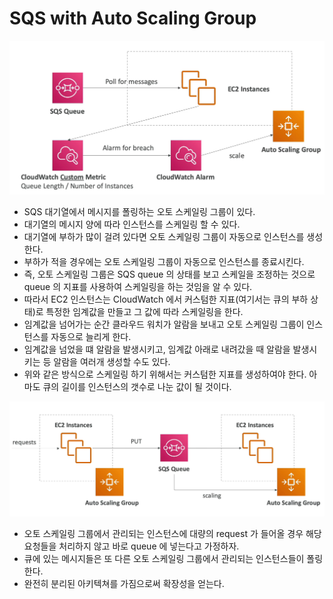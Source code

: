 # SQS with Auto Scaling Group

![](images/9.png)

- SQS 대기열에서 메시지를 폴링하는 오토 스케일링 그룹이 있다.
- 대기열의 메시지 양에 따라 인스턴스를 스케일링 할 수 있다.
- 대기열에 부하가 많이 걸려 있다면 오토 스케일링 그룹이 자동으로 인스턴스를 생성한다.
- 부하가 적을 경우에는 오토 스케일링 그룹이 자동으로 인스턴스를 종료시킨다.
- 즉, 오토 스케일링 그룹은 SQS queue 의 상태를 보고 스케일을 조정하는 것으로 queue 의 지표를 사용하여 스케일링을 하는 것임을 알 수 있다.
- 따라서 EC2 인스턴스는 CloudWatch 에서 커스텀한 지표(여기서는 큐의 부하 상태)로 특정한 임계값을 만들고 그 값에 따라 스케일링을 한다.
- 임계값을 넘어가는 순간 클라우드 워치가 알람을 보내고 오토 스케일링 그룹이 인스턴스를 자동으로 늘리게 한다.
- 임계값을 넘었을 떄 알람을 발생시키고, 임계값 아래로 내려갔을 때 알람을 발생시키는 등 알람을 여러개 생성할 수도 있다.
- 위와 같은 방식으로 스케일링 하기 위해서는 커스텀한 지표를 생성하여야 한다. 아마도 큐의 길이를 인스턴스의 갯수로 나눈 값이 될 것이다.

![](images/10.png)

- 오토 스케일링 그룹에서 관리되는 인스턴스에 대량의 request 가 들어올 경우 해당 요청들을 처리하지 않고 바로 queue 에 넣는다고 가정하자.
- 큐에 있는 메시지들은 또 다른 오토 스케일링 그룹에서 관리되는 인스턴스들이 폴링한다.
- 완전히 분리된 아키텍쳐를 가짐으로써 확장성을 얻는다.

